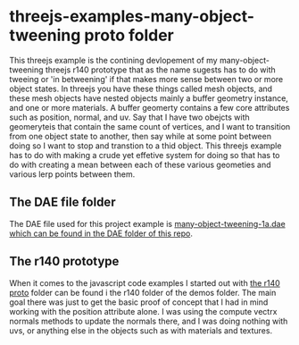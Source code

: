 ﻿# threejs-examples-many-object-tweening proto folder

This threejs example is the contining devlopement of my many-object-tweening threejs r140 prototype that as the name sugests has to do with tweeing or 'in betweening' if that makes more sense between two or more object states. In threejs you have these things called mesh objects, and these mesh objects have nested objects mainly a buffer geometry instance, and one or more materials. A buffer geomerty contains a few core attributes such as position, normal, and uv. Say that I have two obejcts with geomeryteis that contain the same count of vertices, and I want to transition from one object state to another, then say while at some point between doing so I want to stop and transtion to a thid object. This threejs example has to do with making a crude yet effetive system for doing so that has to do with creating a mean between each of these various geometies and various lerp points between them.

## The DAE file folder

The DAE file used for this project example is [many-object-tweening-1a.dae which can be found in the DAE folder of this repo](https://github.com/dustinpfister/test_threejs/tree/master/views/dae/many-object-tweening).

## The r140 prototype

When it comes to the javascript code examples I started out with [the r140 proto](https://github.com/dustinpfister/test_threejs/tree/master/views/demos/r140/proto-many-object-tweening) folder can be found i the r140 folder of the demos folder. The main goal there was just to get the basic proof of concept that I had in mind working with the position attribute alone. I was using the compute vectrx normals methods to update the normals there, and I was doing nothing with uvs, or anything else in the objects such as with materials and textures.
